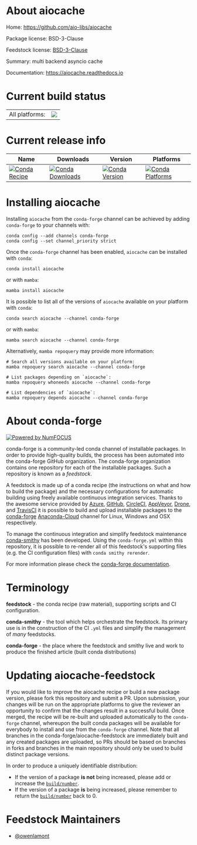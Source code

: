 About aiocache
==============

Home: https://github.com/aio-libs/aiocache

Package license: BSD-3-Clause

Feedstock license: [BSD-3-Clause](https://github.com/conda-forge/aiocache-feedstock/blob/main/LICENSE.txt)

Summary: multi backend asyncio cache

Documentation: https://aiocache.readthedocs.io

Current build status
====================


<table><tr><td>All platforms:</td>
    <td>
      <a href="https://dev.azure.com/conda-forge/feedstock-builds/_build/latest?definitionId=14297&branchName=main">
        <img src="https://dev.azure.com/conda-forge/feedstock-builds/_apis/build/status/aiocache-feedstock?branchName=main">
      </a>
    </td>
  </tr>
</table>

Current release info
====================

| Name | Downloads | Version | Platforms |
| --- | --- | --- | --- |
| [![Conda Recipe](https://img.shields.io/badge/recipe-aiocache-green.svg)](https://anaconda.org/conda-forge/aiocache) | [![Conda Downloads](https://img.shields.io/conda/dn/conda-forge/aiocache.svg)](https://anaconda.org/conda-forge/aiocache) | [![Conda Version](https://img.shields.io/conda/vn/conda-forge/aiocache.svg)](https://anaconda.org/conda-forge/aiocache) | [![Conda Platforms](https://img.shields.io/conda/pn/conda-forge/aiocache.svg)](https://anaconda.org/conda-forge/aiocache) |

Installing aiocache
===================

Installing `aiocache` from the `conda-forge` channel can be achieved by adding `conda-forge` to your channels with:

```
conda config --add channels conda-forge
conda config --set channel_priority strict
```

Once the `conda-forge` channel has been enabled, `aiocache` can be installed with `conda`:

```
conda install aiocache
```

or with `mamba`:

```
mamba install aiocache
```

It is possible to list all of the versions of `aiocache` available on your platform with `conda`:

```
conda search aiocache --channel conda-forge
```

or with `mamba`:

```
mamba search aiocache --channel conda-forge
```

Alternatively, `mamba repoquery` may provide more information:

```
# Search all versions available on your platform:
mamba repoquery search aiocache --channel conda-forge

# List packages depending on `aiocache`:
mamba repoquery whoneeds aiocache --channel conda-forge

# List dependencies of `aiocache`:
mamba repoquery depends aiocache --channel conda-forge
```


About conda-forge
=================

[![Powered by
NumFOCUS](https://img.shields.io/badge/powered%20by-NumFOCUS-orange.svg?style=flat&colorA=E1523D&colorB=007D8A)](https://numfocus.org)

conda-forge is a community-led conda channel of installable packages.
In order to provide high-quality builds, the process has been automated into the
conda-forge GitHub organization. The conda-forge organization contains one repository
for each of the installable packages. Such a repository is known as a *feedstock*.

A feedstock is made up of a conda recipe (the instructions on what and how to build
the package) and the necessary configurations for automatic building using freely
available continuous integration services. Thanks to the awesome service provided by
[Azure](https://azure.microsoft.com/en-us/services/devops/), [GitHub](https://github.com/),
[CircleCI](https://circleci.com/), [AppVeyor](https://www.appveyor.com/),
[Drone](https://cloud.drone.io/welcome), and [TravisCI](https://travis-ci.com/)
it is possible to build and upload installable packages to the
[conda-forge](https://anaconda.org/conda-forge) [Anaconda-Cloud](https://anaconda.org/)
channel for Linux, Windows and OSX respectively.

To manage the continuous integration and simplify feedstock maintenance
[conda-smithy](https://github.com/conda-forge/conda-smithy) has been developed.
Using the ``conda-forge.yml`` within this repository, it is possible to re-render all of
this feedstock's supporting files (e.g. the CI configuration files) with ``conda smithy rerender``.

For more information please check the [conda-forge documentation](https://conda-forge.org/docs/).

Terminology
===========

**feedstock** - the conda recipe (raw material), supporting scripts and CI configuration.

**conda-smithy** - the tool which helps orchestrate the feedstock.
                   Its primary use is in the construction of the CI ``.yml`` files
                   and simplify the management of *many* feedstocks.

**conda-forge** - the place where the feedstock and smithy live and work to
                  produce the finished article (built conda distributions)


Updating aiocache-feedstock
===========================

If you would like to improve the aiocache recipe or build a new
package version, please fork this repository and submit a PR. Upon submission,
your changes will be run on the appropriate platforms to give the reviewer an
opportunity to confirm that the changes result in a successful build. Once
merged, the recipe will be re-built and uploaded automatically to the
`conda-forge` channel, whereupon the built conda packages will be available for
everybody to install and use from the `conda-forge` channel.
Note that all branches in the conda-forge/aiocache-feedstock are
immediately built and any created packages are uploaded, so PRs should be based
on branches in forks and branches in the main repository should only be used to
build distinct package versions.

In order to produce a uniquely identifiable distribution:
 * If the version of a package **is not** being increased, please add or increase
   the [``build/number``](https://docs.conda.io/projects/conda-build/en/latest/resources/define-metadata.html#build-number-and-string).
 * If the version of a package **is** being increased, please remember to return
   the [``build/number``](https://docs.conda.io/projects/conda-build/en/latest/resources/define-metadata.html#build-number-and-string)
   back to 0.

Feedstock Maintainers
=====================

* [@owenlamont](https://github.com/owenlamont/)

